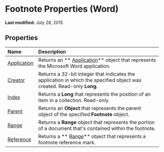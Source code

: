 
# Footnote Properties (Word)

 **Last modified:** July 28, 2015


## Properties



|**Name**|**Description**|
|:-----|:-----|
| [Application](5dcada17-5780-b29b-e338-1dd267851596.md)|Returns an  ** [Application](d1cf6f8f-4e88-bf01-93b4-90a83f79cb44.md)** object that represents the Microsoft Word application.|
| [Creator](38ed2317-24ab-c45a-c948-ab16401f1df6.md)|Returns a 32-bit integer that indicates the application in which the specified object was created. Read-only  **Long**.|
| [Index](c2bb31c1-d168-d783-4abc-9eda6d0381c6.md)|Returns a  **Long** that represents the position of an item in a collection. Read-only.|
| [Parent](f16676f5-f79e-590e-94ab-b721aaba673d.md)|Returns an  **Object** that represents the parent object of the specified **Footnote** object.|
| [Range](108c228d-b593-ae58-8abb-7e7ac16177b8.md)|Returns a  **Range** object that represents the portion of a document that's contained within the footnote.|
| [Reference](c13dfad2-a103-8d91-0e55-86022a7857cd.md)|Returns a  ** [Range](15a7a1c4-5f3f-5b6e-60e9-29688de3f274.md)** object that represents a footnote reference mark.|
